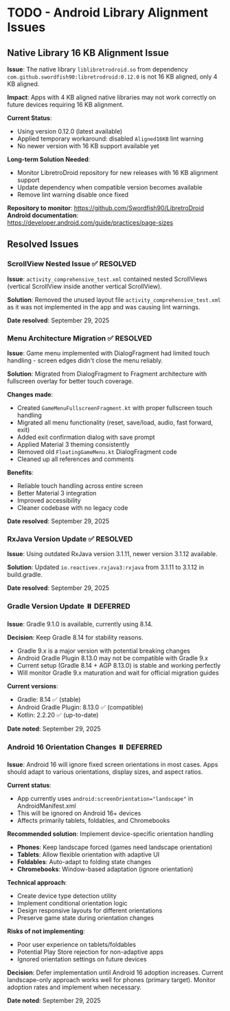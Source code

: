 # TODO - Android Library Alignment Issues

## Native Library 16 KB Alignment Issue

**Issue**: The native library `liblibretrodroid.so` from dependency `com.github.swordfish90:libretrodroid:0.12.0` is not 16 KB aligned, only 4 KB aligned.

**Impact**: Apps with 4 KB aligned native libraries may not work correctly on future devices requiring 16 KB alignment.

**Current Status**: 
- Using version 0.12.0 (latest available)
- Applied temporary workaround: disabled `Aligned16KB` lint warning
- No newer version with 16 KB support available yet

**Long-term Solution Needed**:
- Monitor LibretroDroid repository for new releases with 16 KB alignment support
- Update dependency when compatible version becomes available
- Remove lint warning disable once fixed

**Repository to monitor**: https://github.com/Swordfish90/LibretroDroid
**Android documentation**: https://developer.android.com/guide/practices/page-sizes

## Resolved Issues

### ScrollView Nested Issue ✅ RESOLVED
**Issue**: `activity_comprehensive_test.xml` contained nested ScrollViews (vertical ScrollView inside another vertical ScrollView).

**Solution**: Removed the unused layout file `activity_comprehensive_test.xml` as it was not implemented in the app and was causing lint warnings.

**Date resolved**: September 29, 2025

### Menu Architecture Migration ✅ RESOLVED
**Issue**: Game menu implemented with DialogFragment had limited touch handling - screen edges didn't close the menu reliably.

**Solution**: Migrated from DialogFragment to Fragment architecture with fullscreen overlay for better touch coverage.

**Changes made**:
- Created `GameMenuFullscreenFragment.kt` with proper fullscreen touch handling
- Migrated all menu functionality (reset, save/load, audio, fast forward, exit)
- Added exit confirmation dialog with save prompt
- Applied Material 3 theming consistently
- Removed old `FloatingGameMenu.kt` DialogFragment code
- Cleaned up all references and comments

**Benefits**:
- Reliable touch handling across entire screen
- Better Material 3 integration
- Improved accessibility
- Cleaner codebase with no legacy code

**Date resolved**: September 29, 2025

### RxJava Version Update ✅ RESOLVED
**Issue**: Using outdated RxJava version 3.1.11, newer version 3.1.12 available.

**Solution**: Updated `io.reactivex.rxjava3:rxjava` from 3.1.11 to 3.1.12 in build.gradle.

**Date resolved**: September 29, 2025

### Gradle Version Update ⏸️ DEFERRED
**Issue**: Gradle 9.1.0 is available, currently using 8.14.

**Decision**: Keep Gradle 8.14 for stability reasons.
- Gradle 9.x is a major version with potential breaking changes
- Android Gradle Plugin 8.13.0 may not be compatible with Gradle 9.x
- Current setup (Gradle 8.14 + AGP 8.13.0) is stable and working perfectly
- Will monitor Gradle 9.x maturation and wait for official migration guides

**Current versions**:
- Gradle: 8.14 ✅ (stable)
- Android Gradle Plugin: 8.13.0 ✅ (compatible)
- Kotlin: 2.2.20 ✅ (up-to-date)

**Date noted**: September 29, 2025

### Android 16 Orientation Changes ⏸️ DEFERRED
**Issue**: Android 16 will ignore fixed screen orientations in most cases. Apps should adapt to various orientations, display sizes, and aspect ratios.

**Current status**: 
- App currently uses `android:screenOrientation="landscape"` in AndroidManifest.xml
- This will be ignored on Android 16+ devices
- Affects primarily tablets, foldables, and Chromebooks

**Recommended solution**: Implement device-specific orientation handling
- **Phones**: Keep landscape forced (games need landscape orientation)
- **Tablets**: Allow flexible orientation with adaptive UI
- **Foldables**: Auto-adapt to folding state changes
- **Chromebooks**: Window-based adaptation (ignore orientation)

**Technical approach**:
- Create device type detection utility
- Implement conditional orientation logic
- Design responsive layouts for different orientations
- Preserve game state during orientation changes

**Risks of not implementing**:
- Poor user experience on tablets/foldables
- Potential Play Store rejection for non-adaptive apps
- Ignored orientation settings on future devices

**Decision**: Defer implementation until Android 16 adoption increases. Current landscape-only approach works well for phones (primary target). Monitor adoption rates and implement when necessary.

**Date noted**: September 29, 2025